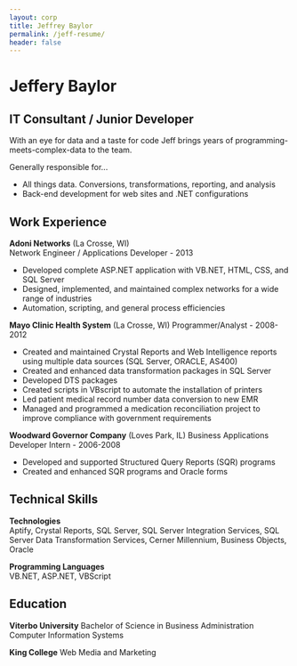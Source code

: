 ```yaml
---
layout: corp
title: Jeffrey Baylor
permalink: /jeff-resume/
header: false
---
```


# Jeffery Baylor #
## IT Consultant / Junior Developer ##

With an eye for data and a taste for code Jeff brings years of programming-meets-complex-data to the team.

Generally responsible for...

- All things data. Conversions, transformations, reporting, and analysis
- Back-end development for web sites and .NET configurations

Work Experience
---------------

**Adoni Networks** (La Crosse, WI)  
Network Engineer / Applications Developer - 2013

- Developed complete ASP.NET application with VB.NET, HTML, CSS, and SQL Server
- Designed, implemented, and maintained complex networks for a wide range of industries
- Automation, scripting, and general process efficiencies

**Mayo Clinic Health System** (La Crosse, WI)
Programmer/Analyst - 2008-2012

- Created and maintained Crystal Reports and Web Intelligence reports using multiple data sources (SQL Server, ORACLE, AS400)
- Created and enhanced data transformation packages in SQL Server
- Developed DTS packages
- Created scripts in VBscript to automate the installation of printers
- Led patient medical record number data conversion to new EMR
- Managed and programmed a medication reconciliation project to improve compliance with government requirements

**Woodward Governor Company** (Loves Park, IL)
Business Applications Developer Intern - 2006-2008

- Developed and supported Structured Query Reports (SQR) programs
- Created and enhanced SQR programs and Oracle forms

Technical Skills
----------------

**Technologies**  
Aptify, Crystal Reports, SQL Server, SQL Server Integration Services, SQL Server Data Transformation Services, Cerner Millennium, Business Objects, Oracle

**Programming Languages**  
VB.NET, ASP.NET, VBScript

Education
---------

**Viterbo University**
Bachelor of Science in Business Administration  
Computer Information Systems

**King College**
Web Media and Marketing

